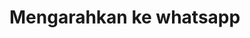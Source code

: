 <!-- Facebook Pixel Code -->
<script>
!function(f,b,e,v,n,t,s){if(f.fbq)return;n=f.fbq=function(){n.callMethod?
n.callMethod.apply(n,arguments):n.queue.push(arguments)};if(!f._fbq)f._fbq=n;
n.push=n;n.loaded=!0;n.version='2.0';n.queue=[];t=b.createElement(e);t.async=!0;
t.src=v;s=b.getElementsByTagName(e)[0];s.parentNode.insertBefore(t,s)}(window,
document,'script','https://connect.facebook.net/en_US/fbevents.js');
fbq('init', '208000483610623'); // Insert your pixel ID here.
fbq('track', 'PageView');
</script>
<noscript><img height="1" width="1" style="display:none"
src="https://www.facebook.com/tr?id=208000483610623&ev=PageView&noscript=1"
/></noscript>
<!-- DO NOT MODIFY -->
<!-- End Facebook Pixel Code -->
<script>
fbq('track', 'ViewContent', {
value: 100000,
currency: 'IDR'
});
</script>
<script>

  setTimeout(function(){
    window.location = "https://api.whatsapp.com/send?phone=6287743277804&text=halo,info detail produknya donk kak"
  }, 3000);

</script>
<h1> Mengarahkan ke whatsapp </h1>
